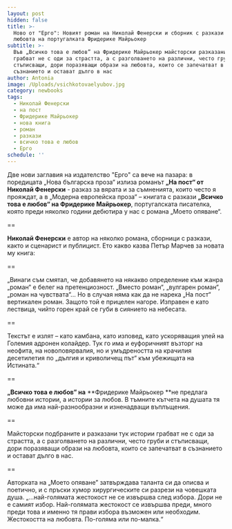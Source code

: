 ```yaml
---
layout: post
hidden: false
title: >-
  Ново от "Ерго": Новият роман на Николай Фенерски и сборник с разкази за
  любовта на португалката Фридерике Майрьокер
subtitle: >-
  Във „Всичко това е любов” на Фридерике Майрьокер майсторски разказани истории
  грабват не с оди за страстта, а с разголването на различни, често груби и
  стъписващи, дори поразяващи образи на любовта, които се запечатват в
  съзнанието и остават дълго в нас
author: Antonia
image: /Uploads/vsichkotovaelyubov.jpg
category: newbooks
tags:
  - Николай Фенерски
  - на пост
  - Фридерике Майрьокер
  - нова книга
  - роман
  - разкази
  - всичко това е любов
  - Ерго
schedule: ''
---
```

Две нови заглавия на издателство "Ерго" са вече на пазара: в поредицата „Нова българска проза“ излиза романът **„На пост“ от Николай Фенерски** - разказ за вярата и за съмненията, които често я прояждат, а в „Модерна европейска проза“ – книгата с разкази **„Всичко това е любов“ на Фридерике Майрьокер**, португалската писателка, която преди няколко години дебютира у нас с романа „Моето опяване“.

\==

**Николай Фенерски** е автор на няколко романа, сборници с разкази, както и сценарист и публицист. Ето какво казва Петър Марчев за новата му книга:

\==

„Винаги съм смятал, че добавянето на някакво определение към жанра „роман“ е белег на претенциозност. „Вместо роман“, „вулгарен роман“, „роман на чувствата“... Но в случая няма как да не нарека „На пост“ вертикален роман. Защото той е прицелен нагоре. Изправен е като лествица, чийто горен край се губи в сиянието на небесата.

\==

Текстът е излят – като камбана, като изповед, като ускоряващия улей на Големия адронен колайдер. Тук го има и еуфоричният възторг на неофита, на новоповярвалия, но и умъдреността на крачилия десетилетия по „дългия и криволичещ път“ към убежищата на Истината.“

\==

**„Всичко това е любов” на** **Фридерике Майрьокер **не предлага любовни истории, а истории за любов. В тъмните кътчета на душата тя може да има най-разнообразни и изненадващи въплъщения.

\==

Майсторски подбраните и разказани тук истории грабват не с оди за страстта, а с разголването на различни, често груби и стъписващи, дори поразяващи образи на любовта, които се запечатват в съзнанието и остават дълго в нас. 

\==

Авторката на „Моето опяване” затвърждава таланта си да описва и поетично, и с пръски хумор хирургическите си разрези на човешката душа. „...най-голямата жестокост не се извършва след избора. Дори не е самият избор. Най-голямата жестокост се извършва преди, много преди това и именно тя прави избора възможен или необходим. Жестокостта на любовта. По-голяма или по-малка.“
